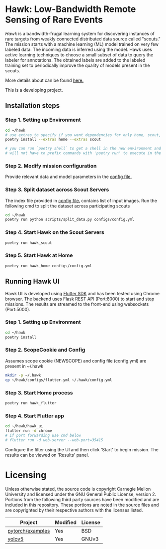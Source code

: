 <!--
SPDX-FileCopyrightText: 2022 Carnegie Mellon University <satya-group@lists.andrew.cmu.edu>

SPDX-License-Identifier: GPL-2.0-only
-->


# Hawk: Low-Bandwidth Remote Sensing of Rare Events

*Hawk* is a bandwidth-frugal learning system for discovering instances of rare
targets from weakly connected distributed data source called "scouts." The mission
starts with a machine learning (ML) model trained on very few labeled data.
The incoming data is inferred using the model. Hawk uses active learning techniques
to choose a small subset of data to query the labeler for annotations.
The obtained labels are added to the labeled training set to periodically improve the quality of
models present in the scouts.

More details about can be found [here.](/docs/README.md)

This is a developing project.

## Installation steps

### Step 1. Setting up Environment

```bash
cd ~/hawk
# use extras to specify if you want dependencies for only home, scout, or both.
poetry install --extras home --extras scout

# you can run `poetry shell` to get a shell in the new environment and then you
# will not have to prefix commands with 'poetry run' to execute in the environment.
```

### Step 2. Modify mission configuration

Provide relevant data and model parameters in the [config file.](/home/configs/config.yml)

### Step 3. Split dataset across Scout Servers

The index file provided in [config file.](/home/configs/config.yml) contains list of input images.
Run the following cmd to split the dataset across participating scouts
```bash
cd ~/hawk
poetry run python scripts/split_data.py configs/config.yml
```


### Step 4. Start Hawk on the Scout Servers

```bash
poetry run hawk_scout
```

### Step 5. Start Hawk at Home

```bash
poetry run hawk_home configs/config.yml
```
## Running Hawk UI
Hawk UI is developed using [Flutter SDK](https://docs.flutter.dev/get-started/install) and has been tested using Chrome browser.
The backend uses Flask REST API (Port:8000) to start and stop missions. The results are streamed to the front-end using websockets (Port:5000).

### Step 1. Setting up Environment
```bash
cd ~/hawk
poetry install
```
### Step 2. ScopeCookie and Config

Assumes scope cookie (NEWSCOPE) and config file (config.yml) are present in ~/.hawk

```bash
mkdir -p ~/.hawk
cp ~/hawk/configs/flutter.yml ~/.hawk/config.yml
```
### Step 3. Start Home process
```bash
poetry run hawk_flutter
```

### Step 4. Start Flutter app
```bash
cd ~/hawk/hawk_ui
flutter run -d chrome
# if port forwarding use cmd below
# flutter run -d web-server --web-port=35415
```
Configure the filter using the UI and then click 'Start' to begin mission. The results can be viewed on 'Results' panel.

# Licensing

Unless otherwise stated, the source code is copyright Carnegie Mellon University and licensed under the GNU General Public License, version 2. Portions from the following third party sources have been modified and are included in this repository. These portions are noted in the source files and are copyrighted by their respective authors with the licenses listed.

Project | Modified | License
---|---|---|
[pytorch/examples](https://github.com/pytorch/examples) | Yes | BSD
[yolov5](https://github.com/ultralytics/yolov5) | Yes | GNUv3
